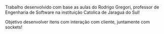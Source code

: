 Trabalho desenvolvido com base as aulas do Rodrigo Gregori, professor de Engenharia de Software na instituição Catolica de Jaraguá do Sul!

Objetivo desenvolver itens com interação com cliente, juntamente com sockets!
